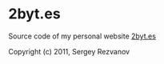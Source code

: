 # 2byt.es

Source code of my personal website [2byt.es](http://2byt.es)

Copyright (c) 2011, Sergey Rezvanov
